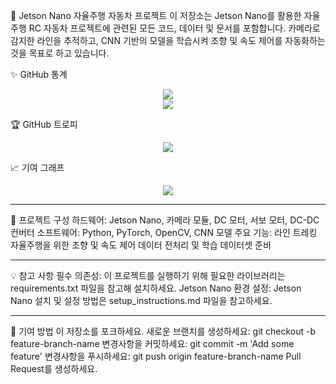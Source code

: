 🚗 Jetson Nano 자율주행 자동차 프로젝트
이 저장소는 Jetson Nano를 활용한 자율주행 RC 자동차 프로젝트에 관련된 모든 코드, 데이터 및 문서를 포함합니다.
카메라로 감지한 라인을 추적하고, CNN 기반의 모델을 학습시켜 조향 및 속도 제어를 자동화하는 것을 목표로 하고 있습니다.

✨ GitHub 통계
<p align="center"> <img src="https://github-readme-stats.vercel.app/api?username=max312444&show_icons=true&theme=purple&hide_border=true&count_private=true&include_all_commits=true"/><br/> <img src="https://github-readme-stats.vercel.app/api/top-langs/?username=max312444&layout=compact&theme=purple&hide_border=true"/> </p>
🏆 GitHub 트로피
<p align="center"> <img src="https://github-profile-trophy.vercel.app/?username=max312444&theme=gruvbox_purple&no-frame=true&no-bg=true"/> </p>
📈 기여 그래프
<p align="center"> <img src="https://github-readme-activity-graph.vercel.app/graph?username=max312444&theme=high-contrast"/> </p>

---

📂 프로젝트 구성
하드웨어: Jetson Nano, 카메라 모듈, DC 모터, 서보 모터, DC-DC 컨버터
소프트웨어: Python, PyTorch, OpenCV, CNN 모델
주요 기능:
라인 트레킹
자율주행을 위한 조향 및 속도 제어
데이터 전처리 및 학습 데이터셋 준비

---

💡 참고 사항
필수 의존성: 이 프로젝트를 실행하기 위해 필요한 라이브러리는 requirements.txt 파일을 참고해 설치하세요.
Jetson Nano 환경 설정: Jetson Nano 설치 및 설정 방법은 setup_instructions.md 파일을 참고하세요.

---

🤝 기여 방법
이 저장소를 포크하세요.
새로운 브랜치를 생성하세요: git checkout -b feature-branch-name
변경사항을 커밋하세요: git commit -m 'Add some feature'
변경사항을 푸시하세요: git push origin feature-branch-name
Pull Request를 생성하세요.
